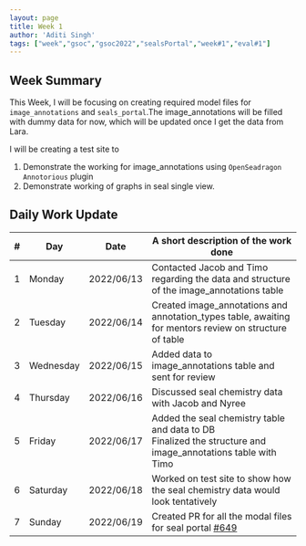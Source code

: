 ```yaml
---
layout: page
title: Week 1
author: 'Aditi Singh'
tags: ["week","gsoc","gsoc2022","sealsPortal","week#1","eval#1"]
---
```


## Week Summary

This Week, I will be focusing on creating required model files for `image_annotations` and `seals_portal`.The image_annotations will be filled with dummy data for now, which will be updated once I get the data from Lara. 

I will be creating a test site to 
1. Demonstrate the working for image_annotations using ` OpenSeadragon Annotorious ` plugin
2. Demonstrate working of graphs in seal single view.

## Daily Work Update

|\#|Day|Date|A short description of the work done|  
|---	|---	|---	|---	|  
|1   	| Monday 	|   2022/06/13	| Contacted Jacob and Timo regarding the data and structure of the image_annotations table |  
|2   	| Tuesday  	|   2022/06/14	| Created image_annotations and annotation_types table, awaiting for mentors review on structure of table	|  
|3   	| Wednesday |  2022/06/15 	| Added data to image_annotations table and sent for review |  
|4   	| Thursday  |   2022/06/16	| Discussed seal chemistry data with Jacob and Nyree  |  
|5   	| Friday  	|   2022/06/17	| Added the seal chemistry table and data to DB<br> Finalized the structure and image_annotations table with Timo |  
|6   	| Saturday  |  2022/06/18	| Worked on test site to show how the seal chemistry data would look tentatively  |  
|7   	| Sunday  	|   2022/06/19	| Created PR for all the modal files for seal portal [#649](https://gitlab.com/cdli/framework/-/merge_requests/649) |  
